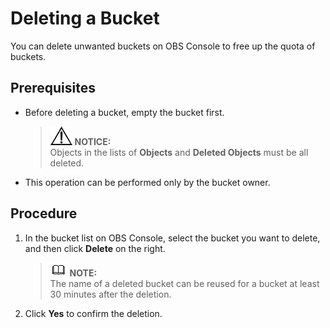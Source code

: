# Deleting a Bucket<a name="obs_03_0314"></a>

You can delete unwanted buckets on OBS Console to free up the quota of buckets.

## Prerequisites<a name="section13232514888"></a>

-   Before deleting a bucket, empty the bucket first.

    >![](public_sys-resources/icon-notice.gif) **NOTICE:**   
    >Objects in the lists of  **Objects**  and  **Deleted Objects**  must be all deleted.  

-   This operation can be performed only by the bucket owner.

## Procedure<a name="section37513361680"></a>

1.  In the bucket list on OBS Console, select the bucket you want to delete, and then click  **Delete**  on the right.

    >![](public_sys-resources/icon-note.gif) **NOTE:**   
    >The name of a deleted bucket can be reused for a bucket at least 30 minutes after the deletion.  

2.  Click  **Yes**  to confirm the deletion.

